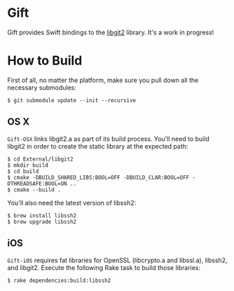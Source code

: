 # Gift

Gift provides Swift bindings to the
[libgit2](https://github.com/libgit2/libgit2) library. It's a work in
progress!

# How to Build

First of all, no matter the platform, make sure you pull down all the necessary submodules:

```
$ git submodule update --init --recursive
```

## OS X

`Gift-OSX` links libgit2.a as part of its build process.
You'll need to build libgit2 in order to create the static library at
the expected path:

```
$ cd External/libgit2
$ mkdir build
$ cd build
$ cmake -DBUILD_SHARED_LIBS:BOOL=OFF -DBUILD_CLAR:BOOL=OFF -DTHREADSAFE:BOOL=ON ..
$ cmake --build .
```

You'll also need the latest version of libssh2:

```
$ brew install libssh2
$ brew upgrade libssh2
```

## iOS

`Gift-iOS` requires fat libraries for OpenSSL (libcrypto.a and libssl.a),
libssh2, and libgit2. Execute the following Rake task to build those libraries:

```
$ rake dependencies:build:libssh2
```
